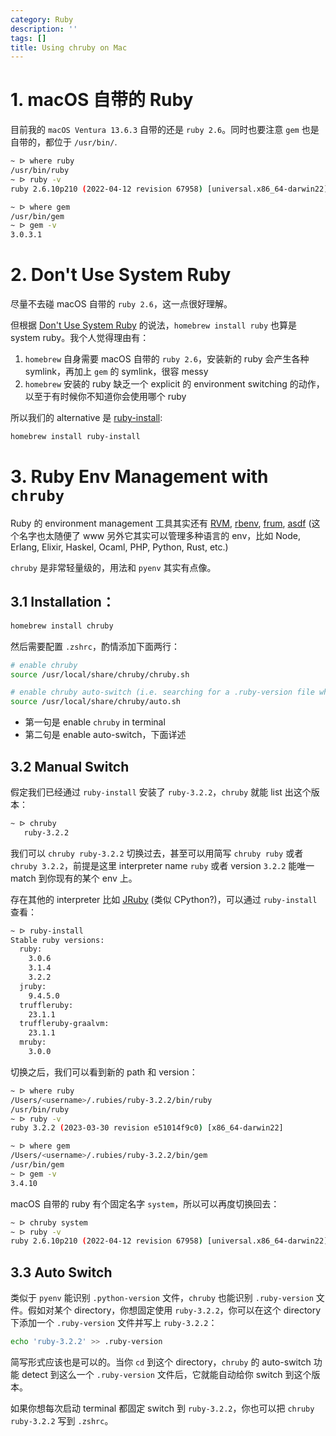 ```yaml
---
category: Ruby
description: ''
tags: []
title: Using chruby on Mac
---
```


# 1. macOS 自带的 Ruby

目前我的 `macOS Ventura 13.6.3` 自带的还是 `ruby 2.6`。同时也要注意 `gem` 也是自带的，都位于 `/usr/bin/`.

```bash
~ ᐅ where ruby
/usr/bin/ruby
~ ᐅ ruby -v
ruby 2.6.10p210 (2022-04-12 revision 67958) [universal.x86_64-darwin22]

~ ᐅ where gem
/usr/bin/gem
~ ᐅ gem -v
3.0.3.1
```

# 2. Don't Use System Ruby

尽量不去碰 macOS 自带的 `ruby 2.6`，这一点很好理解。

但根据 [Don't Use System Ruby](https://dontusesystemruby.com/#/?id=what-is-system-ruby) 的说法，`homebrew install ruby` 也算是 system ruby。我个人觉得理由有：

1. `homebrew` 自身需要 macOS 自带的 `ruby 2.6`，安装新的 ruby 会产生各种 symlink，再加上 `gem` 的 symlink，很容 messy
2. `homebrew` 安装的 ruby 缺乏一个 explicit 的 environment switching 的动作，以至于有时候你不知道你会使用哪个 ruby

所以我们的 alternative 是 [ruby-install](https://github.com/postmodern/ruby-install):

```bash
homebrew install ruby-install
```

# 3. Ruby Env Management with `chruby`

Ruby 的 environment management 工具其实还有 [RVM](https://rvm.io/), [rbenv](https://github.com/rbenv/rbenv), [frum](https://github.com/TaKO8Ki/frum), [asdf](https://github.com/asdf-vm/asdf) (这个名字也太随便了 www 另外它其实可以管理多种语言的 env，比如 Node, Erlang, Elixir, Haskel, Ocaml, PHP, Python, Rust, etc.)

`chruby` 是非常轻量级的，用法和 `pyenv` 其实有点像。

## 3.1 Installation：

```bash
homebrew install chruby
```

然后需要配置 `.zshrc`，酌情添加下面两行：

```bash
# enable chruby
source /usr/local/share/chruby/chruby.sh

# enable chruby auto-switch (i.e. searching for a .ruby-version file when cd to a directory)
source /usr/local/share/chruby/auto.sh
```

- 第一句是 enable `chruby` in terminal
- 第二句是 enable auto-switch，下面详述

## 3.2 Manual Switch

假定我们已经通过 `ruby-install` 安装了 `ruby-3.2.2`，`chruby` 就能 list 出这个版本： 

```bash
~ ᐅ chruby
   ruby-3.2.2
```

我们可以 `chruby ruby-3.2.2` 切换过去，甚至可以用简写 `chruby ruby` 或者 `chruby 3.2.2`，前提是这里 interpreter name `ruby` 或者 version `3.2.2` 能唯一 match 到你现有的某个 env 上。

存在其他的 interpreter 比如 [JRuby](http://jruby.org/) (类似 CPython?)，可以通过 `ruby-install` 查看：

```bash
~ ᐅ ruby-install
Stable ruby versions:
  ruby:
    3.0.6
    3.1.4
    3.2.2
  jruby:
    9.4.5.0
  truffleruby:
    23.1.1
  truffleruby-graalvm:
    23.1.1
  mruby:
    3.0.0
```

切换之后，我们可以看到新的 path 和 version：

```bash
~ ᐅ where ruby
/Users/<username>/.rubies/ruby-3.2.2/bin/ruby
/usr/bin/ruby
~ ᐅ ruby -v
ruby 3.2.2 (2023-03-30 revision e51014f9c0) [x86_64-darwin22]

~ ᐅ where gem
/Users/<username>/.rubies/ruby-3.2.2/bin/gem
/usr/bin/gem
~ ᐅ gem -v
3.4.10
```

macOS 自带的 ruby 有个固定名字 `system`，所以可以再度切换回去：

```bash
~ ᐅ chruby system
~ ᐅ ruby -v
ruby 2.6.10p210 (2022-04-12 revision 67958) [universal.x86_64-darwin22]
```

## 3.3 Auto Switch

类似于 `pyenv` 能识别 `.python-version` 文件，`chruby` 也能识别 `.ruby-version` 文件。假如对某个 directory，你想固定使用 `ruby-3.2.2`，你可以在这个 directory 下添加一个 `.ruby-version` 文件并写上 `ruby-3.2.2`：

```bash
echo 'ruby-3.2.2' >> .ruby-version
```

简写形式应该也是可以的。当你 `cd` 到这个 directory，`chruby` 的 auto-switch 功能 detect 到这么一个 `.ruby-version` 文件后，它就能自动给你 switch 到这个版本。

如果你想每次启动 terminal 都固定 switch 到 `ruby-3.2.2`，你也可以把 `chruby ruby-3.2.2` 写到 `.zshrc`。